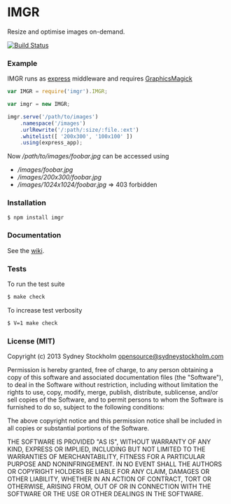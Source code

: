# IMGR

Resize and optimise images on-demand.

[![Build Status](https://travis-ci.org/sydneystockholm/imgr.svg)](https://travis-ci.org/sydneystockholm/imgr)

### Example

IMGR runs as [express](http://expressjs.com) middleware and requires [GraphicsMagick](http://www.graphicsmagick.org/)

```javascript
var IMGR = require('imgr').IMGR;

var imgr = new IMGR;

imgr.serve('/path/to/images')
    .namespace('/images')
    .urlRewrite('/:path/:size/:file.:ext')
    .whitelist([ '200x300', '100x100' ])
    .using(express_app);
```

Now */path/to/images/foobar.jpg* can be accessed using

- */images/foobar.jpg*
- */images/200x300/foobar.jpg*
- */images/1024x1024/foobar.jpg* => 403 forbidden

### Installation

```bash
$ npm install imgr
```

### Documentation

See the [wiki](https://github.com/sydneystockholm/imgr/wiki/imgr).

### Tests

To run the test suite

```bash
$ make check
```

To increase test verbosity

```bash
$ V=1 make check
```

### License (MIT)

Copyright (c) 2013 Sydney Stockholm <opensource@sydneystockholm.com>

Permission is hereby granted, free of charge, to any person obtaining
a copy of this software and associated documentation files (the
"Software"), to deal in the Software without restriction, including
without limitation the rights to use, copy, modify, merge, publish,
distribute, sublicense, and/or sell copies of the Software, and to
permit persons to whom the Software is furnished to do so, subject to
the following conditions:

The above copyright notice and this permission notice shall be
included in all copies or substantial portions of the Software.

THE SOFTWARE IS PROVIDED "AS IS", WITHOUT WARRANTY OF ANY KIND,
EXPRESS OR IMPLIED, INCLUDING BUT NOT LIMITED TO THE WARRANTIES OF
MERCHANTABILITY, FITNESS FOR A PARTICULAR PURPOSE AND
NONINFRINGEMENT. IN NO EVENT SHALL THE AUTHORS OR COPYRIGHT HOLDERS BE
LIABLE FOR ANY CLAIM, DAMAGES OR OTHER LIABILITY, WHETHER IN AN ACTION
OF CONTRACT, TORT OR OTHERWISE, ARISING FROM, OUT OF OR IN CONNECTION
WITH THE SOFTWARE OR THE USE OR OTHER DEALINGS IN THE SOFTWARE.
